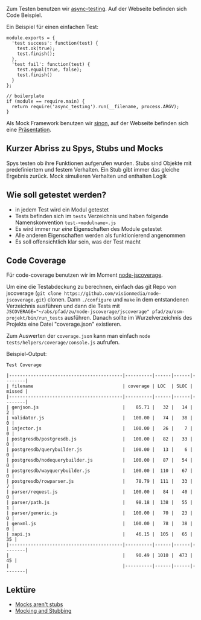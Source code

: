 Zum Testen benutzen wir [async-testing](http://bentomas.github.com/node-async-testing/).
Auf der Webseite befinden sich Code Beispiel.

Ein Beispiel für einen einfachen Test:

    module.exports = { 
      'test success': function(test) {
        test.ok(true);
        test.finish();
      },
      'test fail': function(test) {
        test.equal(true, false);
        test.finish()
      }
    };

    // boilerplate
    if (module == require.main) {
      return require('async_testing').run(__filename, process.ARGV);
    }

Als Mock Framework benutzen wir [sinon](http://sinonjs.org/), auf der Webseite befinden sich eine [Präsentation](http://cjohansen.no/talks/2011/xp-meetup).

Kurzer Abriss zu Spys, Stubs und Mocks
--------------------------------------


Spys testen ob ihre Funktionen aufgerufen wurden.
Stubs sind Objekte mit predefiniertem und festem Verhalten. Ein Stub gibt immer das gleiche Ergebnis zurück.
Mock simulieren Verhalten und enthalten Logik

Wie soll getestet werden?
-------------------------

* in jedem Test wird ein Modul getestet
* Tests befinden sich im `tests` Verzeichnis und haben folgende Namenskonvention `test-<modulname>.js`
* Es wird immer nur *eine* Eigenschaften des Module getestet
* Alle anderen Eigenschaften werden als funktionierend angenommen
* Es soll offensichtlich klar sein, was der Test macht

Code Coverage
-------------

Für code-coverage benutzen wir im Moment [node-jscoverage](https://github.com/visionmedia/node-jscoverage.git).

Um eine die Testabdeckung zu berechnen, einfach das git Repo von jscoverage (`git clone https://github.com/visionmedia/node-jscoverage.git`) clonen. Dann `./configure` und `make` in dem entstandenen Verzeichnis ausführen und dann die Tests mit `JSCOVERAGE="~/abs/pfad/zu/node-jscoverage/jscoverage" pfad/zu/osm-projekt/bin/run_tests` ausführen. Danach sollte im Wurzelverzeichnis des Projekts eine Datei "coverage.json" existieren.

Zum Auswerten der `coverage.json` kann man einfach `node tests/helpers/coverage/console.js` aufrufen.

Beispiel-Output:

    Test Coverage

    |------------------------------------------|----------|------|------|--------|
    | filename                                 | coverage | LOC  | SLOC | missed |
    |------------------------------------------|----------|------|------|--------|
    | genjson.js                               |    85.71 |   32 |   14 |      2 |
    | validator.js                             |   100.00 |   74 |   38 |      0 |
    | injector.js                              |   100.00 |   26 |    7 |      0 |
    | postgresdb/postgresdb.js                 |   100.00 |   82 |   33 |      0 |
    | postgresdb/querybuilder.js               |   100.00 |   13 |    6 |      0 |
    | postgresdb/nodequerybuilder.js           |   100.00 |   87 |   54 |      0 |
    | postgresdb/wayquerybuilder.js            |   100.00 |  110 |   67 |      0 |
    | postgresdb/rowparser.js                  |    78.79 |  111 |   33 |      7 |
    | parser/request.js                        |   100.00 |   84 |   40 |      0 |
    | parser/path.js                           |    98.18 |  138 |   55 |      1 |
    | parser/generic.js                        |   100.00 |   70 |   23 |      0 |
    | genxml.js                                |   100.00 |   78 |   38 |      0 |
    | xapi.js                                  |    46.15 |  105 |   65 |     35 |
    |------------------------------------------|----------|------|------|--------|
    |                                          |    90.49 | 1010 |  473 |     45 |
    |                                          |----------|------|------|--------|


Lektüre
-------

* [Mocks aren't stubs](http://martinfowler.com/articles/mocksArentStubs.html)
* [Mocking and Stubbing](http://www.ibm.com/developerworks/web/library/wa-mockrails/index.html)

